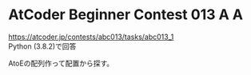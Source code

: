 # AtCoder Beginner Contest 013 A A  
https://atcoder.jp/contests/abc013/tasks/abc013_1  
Python (3.8.2)で回答  

AtoEの配列作って配置から探す。
